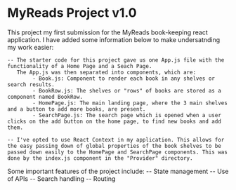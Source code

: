 # MyReads Project v1.0

This project my first submission for the MyReads book-keeping react application.
I have added some information below to make undersatnding my work easier:

    -- The starter code for this project gave us one App.js file with the functionality of a Home Page and a Seach Page.
       The App.js was then separated into components, which are:
            - Book.js: Component to render each book in any shelves or search results.
            - BookRow.js: The shelves or "rows" of books are stored as a component named BookRow. 
            - HomePage.js: The main landing page, where the 3 main shelves and a button to add more books, are present.
            - SearchPage.js: The search page which is opened when a user clicks on the add button on the home page, to find new books and add them.

    -- I've opted to use React Context in my application. This allows for the easy passing down of global properties of the book shelves to be passed down easily to the HomePage and SearchPage components. This was done by the index.js component in the "Provider" directory.

Some important features of the project include:
    -- State management
    -- Use of APIs
    -- Search handling
    -- Routing





